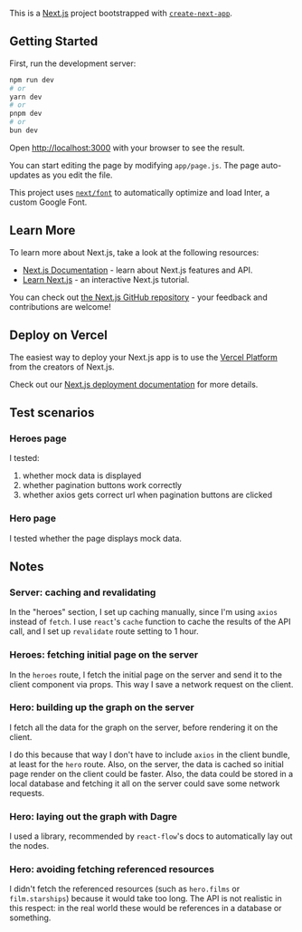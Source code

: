 This is a [Next.js](https://nextjs.org/) project bootstrapped with [`create-next-app`](https://github.com/vercel/next.js/tree/canary/packages/create-next-app).

## Getting Started

First, run the development server:

```bash
npm run dev
# or
yarn dev
# or
pnpm dev
# or
bun dev
```

Open [http://localhost:3000](http://localhost:3000) with your browser to see the result.

You can start editing the page by modifying `app/page.js`. The page auto-updates as you edit the file.

This project uses [`next/font`](https://nextjs.org/docs/basic-features/font-optimization) to automatically optimize and load Inter, a custom Google Font.

## Learn More

To learn more about Next.js, take a look at the following resources:

- [Next.js Documentation](https://nextjs.org/docs) - learn about Next.js features and API.
- [Learn Next.js](https://nextjs.org/learn) - an interactive Next.js tutorial.

You can check out [the Next.js GitHub repository](https://github.com/vercel/next.js/) - your feedback and contributions are welcome!

## Deploy on Vercel

The easiest way to deploy your Next.js app is to use the [Vercel Platform](https://vercel.com/new?utm_medium=default-template&filter=next.js&utm_source=create-next-app&utm_campaign=create-next-app-readme) from the creators of Next.js.

Check out our [Next.js deployment documentation](https://nextjs.org/docs/deployment) for more details.

## Test scenarios
### Heroes page
I tested:

1. whether mock data is displayed
2. whether pagination buttons work correctly
3. whether axios gets correct url when pagination buttons are clicked

### Hero page
I tested whether the page displays mock data.

## Notes
### Server: caching and revalidating
In the "heroes" section, I set up caching manually, since I'm using `axios` instead of `fetch`. I use `react`'s `cache` function to cache the results of the API call, and I set up `revalidate` route setting to 1 hour.

### Heroes: fetching initial page on the server
In the `heroes` route, I fetch the initial page on the server and send it to the client component via props. This way I save a network request on the client.

### Hero: building up the graph on the server
I fetch all the data for the graph on the server, before rendering it on the client. 

I do this because that way I don't have to include `axios` in the client bundle, at least for the `hero` route. Also, on the server, the data is cached so initial page render on the client could be faster. Also, the data could be stored in a local database and fetching it all on the server could save some network requests.

### Hero: laying out the graph with Dagre
I used a library, recommended by `react-flow`'s docs to automatically lay out the nodes.

### Hero: avoiding fetching referenced resources
I didn't fetch the referenced resources (such as `hero.films` or `film.starships`) because it would take too long. The API is not realistic in this respect: in the real world these would be references in a database or something.